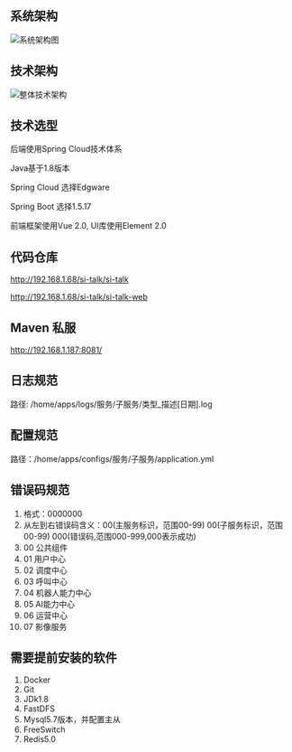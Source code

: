 ## 系统架构 ##
![系统架构图](http://192.168.1.5/mediawiki/images/4/46/%E7%B3%BB%E7%BB%9F%E6%9E%B6%E6%9E%84%E5%9B%BE.png)

## 技术架构 ##
![整体技术架构](http://192.168.1.5/mediawiki/images/e/e4/%E6%95%B4%E4%BD%93%E6%8A%80%E6%9C%AF%E6%9E%B6%E6%9E%84%E8%AE%BE%E8%AE%A1.png)

## 技术选型 ##
后端使用Spring Cloud技术体系

Java基于1.8版本

Spring Cloud 选择Edgware

Spring Boot 选择1.5.17

前端框架使用Vue 2.0, UI库使用Element 2.0


## 代码仓库 ##
http://192.168.1.68/si-talk/si-talk

http://192.168.1.68/si-talk/si-talk-web

## Maven 私服 ##
http://192.168.1.187:8081/

## 日志规范 ##
路径: /home/apps/logs/服务/子服务/类型_描述[日期].log

## 配置规范 ##
路径：/home/apps/configs/服务/子服务/application.yml

## 错误码规范 ##
1. 格式：0000000
2. 从左到右错误码含义：00(主服务标识，范围00-99) 00(子服务标识，范围00-99) 000(错误码,范围000-999,000表示成功)
3. 00 公共组件
4. 01 用户中心
5. 02 调度中心
6. 03 呼叫中心
7. 04 机器人能力中心
8. 05 AI能力中心
9. 06 运营中心
10. 07 影像服务 

## 需要提前安装的软件 ##
1. Docker
2. Git
3. JDk1.8
4. FastDFS
5. Mysql5.7版本，并配置主从
6. FreeSwitch
7. Redis5.0